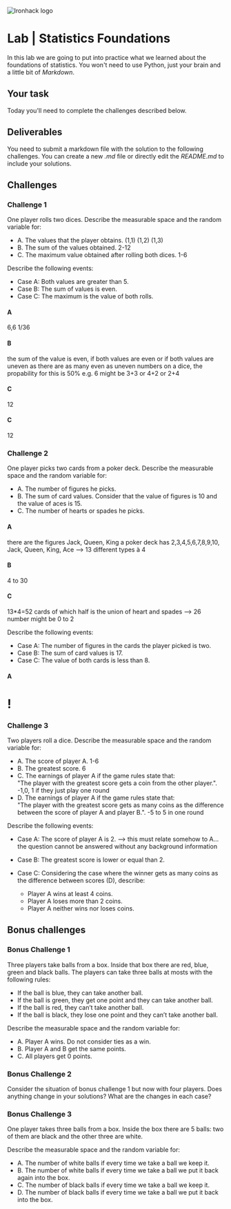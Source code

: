 ![Ironhack logo](https://i.imgur.com/1QgrNNw.png)

# Lab | Statistics Foundations
In this lab we are going to put into practice what we learned about the foundations of statistics. You won't need to use Python, just your brain and a little bit of *Markdown*. 

## Your task
Today you'll need to complete the challenges described below.

## Deliverables
You need to submit a markdown file with the solution to the following challenges. You can create a new *.md* file or directly edit the *README.md* to include your solutions.

## Challenges
### Challenge 1
One player rolls two dices. Describe the measurable space and the random variable for:
* A. The values that the player obtains.
(1,1) (1,2) (1,3)
* B. The sum of the values obtained.
2-12
* C. The maximum value obtained after rolling both dices.
1-6


Describe the following events:
* Case A: Both values are greater than 5.
* Case B: The sum of values is even.
* Case C: The maximum is the value of both rolls.


#### A
6,6
1/36

#### B
the sum of the value is even, if both values are even or if both values are uneven
as there are as many even as uneven numbers on a dice, the propability for this is 50%
e.g. 6 might be 3+3 or 4+2 or 2+4

#### C
12




#### C
12


### Challenge 2
One player picks two cards from a poker deck. Describe the measurable space and the random variable for:
* A. The number of figures he picks.
* B. The sum of card values. Consider that the value of figures is 10 and the value of aces is 15.
* C. The number of hearts or spades he picks.

#### A
there are the figures Jack, Queen, King
a poker deck has 2,3,4,5,6,7,8,9,10, Jack, Queen, King, Ace --> 13 different types à 4 

#### B
4 to 30

#### C
13*4=52 cards of which half is the union of heart and spades --> 26
number might be 0 to 2

Describe the following events:
* Case A: The number of figures in the cards the player picked is two.
* Case B: The sum of card values is 17.
* Case C: The value of both cards is less than 8.

#### A

# !
### Challenge 3
Two players roll a dice. Describe the measurable space and the random variable for:
* A. The score of player A.
1-6 
* B. The greatest score.
6
* C. The earnings of player A if the game rules state that:  
"The player with the greatest score gets a coin from the other player.".
-1,0, 1 if they just play one round
* D. The earnings of player A if the game rules state that:  
"The player with the greatest score gets as many coins as the difference between the score of player A and player B.". 
-5 to 5 in one round

Describe the following events:
* Case A: The score of player A is 2.
--> this must relate somehow to A... 
the question cannot be answered without any background information

* Case B: The greatest score is lower or equal than 2.
* Case C: Considering the case where the winner gets as many coins as the difference between scores (D), describe: 
  * Player A wins at least 4 coins.
  * Player A loses more than 2 coins.
  * Player A neither wins nor loses coins.

## Bonus challenges
### Bonus Challenge 1
Three players take balls from a box. Inside that box there are red, blue, green and black balls. The players can take three balls at mosts with the following rules:

* If the ball is blue, they can take another ball.
* If the ball is green, they get one point and they can take another ball.
* If the ball is red, they can’t take another ball.
* If the ball is black, they lose one point and they can’t take another ball.

Describe the measurable space and the random variable for:
* A. Player A wins. Do not consider ties as a win.
* B. Player A and B get the same points.
* C. All players get 0 points.

### Bonus Challenge 2
Consider the situation of bonus challenge 1 but now with four players. Does anything change in your solutions? What are the changes in each case?

### Bonus Challenge 3
One player takes three balls from a box. Inside the box there are 5 balls: two of them are black and the other three are white. 

Describe the measurable space and the random variable for:
* A. The number of white balls if every time we take a ball we keep it.
* B. The number of white balls if every time we take a ball we put it back again into the box.
* C. The number of black balls if every time we take a ball we keep it.
* D. The number of black balls if every time we take a ball we put it back into the box.